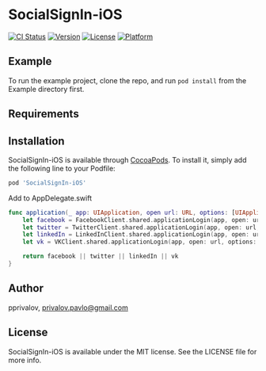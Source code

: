 # SocialSignIn-iOS

[![CI Status](https://img.shields.io/travis/pprivalov/SocialSignIn-iOS.svg?style=flat)](https://travis-ci.org/pprivalov/SocialSignIn-iOS)
[![Version](https://img.shields.io/cocoapods/v/SocialSignIn-iOS.svg?style=flat)](https://cocoapods.org/pods/SocialSignIn-iOS)
[![License](https://img.shields.io/cocoapods/l/SocialSignIn-iOS.svg?style=flat)](https://cocoapods.org/pods/SocialSignIn-iOS)
[![Platform](https://img.shields.io/cocoapods/p/SocialSignIn-iOS.svg?style=flat)](https://cocoapods.org/pods/SocialSignIn-iOS)

## Example

To run the example project, clone the repo, and run `pod install` from the Example directory first.

## Requirements

## Installation

SocialSignIn-iOS is available through [CocoaPods](https://cocoapods.org). To install
it, simply add the following line to your Podfile:

```ruby
pod 'SocialSignIn-iOS'
```
Add to AppDelegate.swift
```swift
func application(_ app: UIApplication, open url: URL, options: [UIApplicationOpenURLOptionsKey : Any] = [:]) -> Bool {
	let facebook = FacebookClient.shared.applicationLogin(app, open: url, options: options)
	let twitter = TwitterClient.shared.applicationLogin(app, open: url, options: options)
	let linkedIn = LinkedInClient.shared.applicationLogin(app, open: url, options: options)
	let vk = VKClient.shared.applicationLogin(app, open: url, options: options)

	return facebook || twitter || linkedIn || vk
}
```

## Author

pprivalov, privalov.pavlo@gmail.com

## License

SocialSignIn-iOS is available under the MIT license. See the LICENSE file for more info.
